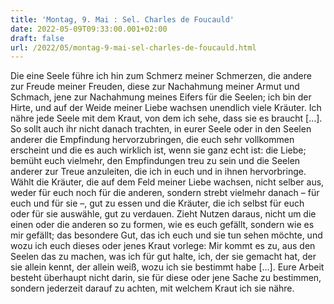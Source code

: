 ```yaml
---
title: 'Montag, 9. Mai : Sel. Charles de Foucauld'
date: 2022-05-09T09:33:00.001+02:00
draft: false
url: /2022/05/montag-9-mai-sel-charles-de-foucauld.html
---
```


Die eine Seele führe ich hin zum Schmerz meiner Schmerzen, die andere zur Freude meiner Freuden, diese zur Nachahmung meiner Armut und Schmach, jene zur Nachahmung meines Eifers für die Seelen; ich bin der Hirte, und auf der Weide meiner Liebe wachsen unendlich viele Kräuter. Ich nähre jede Seele mit dem Kraut, von dem ich sehe, dass sie es braucht \[…\]. So sollt auch ihr nicht danach trachten, in eurer Seele oder in den Seelen anderer die Empfindung hervorzubringen, die euch sehr vollkommen erscheint und die es auch wirklich ist, wenn sie ganz echt ist: die Liebe; bemüht euch vielmehr, den Empfindungen treu zu sein und die Seelen anderer zur Treue anzuleiten, die ich in euch und in ihnen hervorbringe. Wählt die Kräuter, die auf dem Feld meiner Liebe wachsen, nicht selber aus, weder für euch noch für die anderen, sondern strebt vielmehr danach – für euch und für sie –, gut zu essen und die Kräuter, die ich selbst für euch oder für sie auswähle, gut zu verdauen. Zieht Nutzen daraus, nicht um die einen oder die anderen so zu formen, wie es euch gefällt, sondern wie es mir gefällt; das besondere Gut, das ich euch und sie tun sehen möchte, und wozu ich euch dieses oder jenes Kraut vorlege: Mir kommt es zu, aus den Seelen das zu machen, was ich für gut halte, ich, der sie gemacht hat, der sie allein kennt, der allein weiß, wozu ich sie bestimmt habe \[…\]. Eure Arbeit besteht überhaupt nicht darin, sie für diese oder jene Sache zu bestimmen, sondern jederzeit darauf zu achten, mit welchem Kraut ich sie nähre.